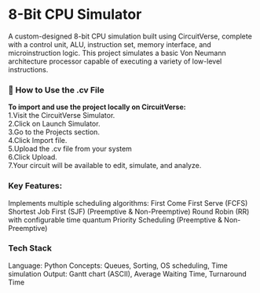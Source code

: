 # 8-Bit CPU Simulator
A custom-designed 8-bit CPU simulation built using CircuitVerse, complete with a control unit, ALU, instruction set, memory interface, and microinstruction logic. This project simulates a basic Von Neumann architecture processor capable of executing a variety of low-level instructions.

### 📁 How to Use the .cv File
<b>To import and use the project locally on CircuitVerse:<br></b>
1.Visit the CircuitVerse Simulator.<br>
2.Click on Launch Simulator.<br>
3.Go to the Projects section.<br>
4.Click Import file.<br>
5.Upload the .cv file from your system<br>
6.Click Upload.<br>
7.Your circuit will be available to edit, simulate, and analyze.<br>

### Key Features:

Implements multiple scheduling algorithms:
First Come First Serve (FCFS)
Shortest Job First (SJF) (Preemptive & Non-Preemptive)
Round Robin (RR) with configurable time quantum
Priority Scheduling (Preemptive & Non-Preemptive)

### Tech Stack

Language: Python
Concepts: Queues, Sorting, OS scheduling, Time simulation
Output: Gantt chart (ASCII), Average Waiting Time, Turnaround Time
